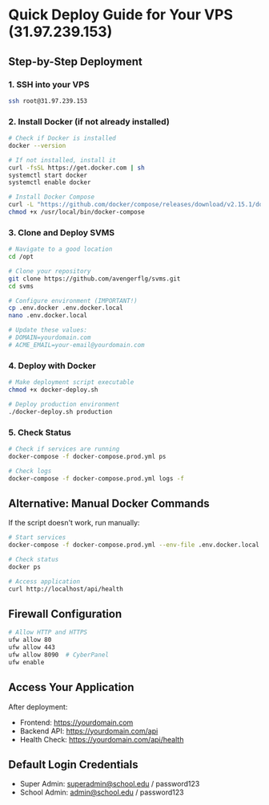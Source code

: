 # Quick Deploy Guide for Your VPS (31.97.239.153)

## Step-by-Step Deployment

### 1. SSH into your VPS

```bash
ssh root@31.97.239.153
```

### 2. Install Docker (if not already installed)

```bash
# Check if Docker is installed
docker --version

# If not installed, install it
curl -fsSL https://get.docker.com | sh
systemctl start docker
systemctl enable docker

# Install Docker Compose
curl -L "https://github.com/docker/compose/releases/download/v2.15.1/docker-compose-$(uname -s)-$(uname -m)" -o /usr/local/bin/docker-compose
chmod +x /usr/local/bin/docker-compose
```

### 3. Clone and Deploy SVMS

```bash
# Navigate to a good location
cd /opt

# Clone your repository
git clone https://github.com/avengerflg/svms.git
cd svms

# Configure environment (IMPORTANT!)
cp .env.docker .env.docker.local
nano .env.docker.local

# Update these values:
# DOMAIN=yourdomain.com
# ACME_EMAIL=your-email@yourdomain.com
```

### 4. Deploy with Docker

```bash
# Make deployment script executable
chmod +x docker-deploy.sh

# Deploy production environment
./docker-deploy.sh production
```

### 5. Check Status

```bash
# Check if services are running
docker-compose -f docker-compose.prod.yml ps

# Check logs
docker-compose -f docker-compose.prod.yml logs -f
```

## Alternative: Manual Docker Commands

If the script doesn't work, run manually:

```bash
# Start services
docker-compose -f docker-compose.prod.yml --env-file .env.docker.local up -d

# Check status
docker ps

# Access application
curl http://localhost/api/health
```

## Firewall Configuration

```bash
# Allow HTTP and HTTPS
ufw allow 80
ufw allow 443
ufw allow 8090  # CyberPanel
ufw enable
```

## Access Your Application

After deployment:

- Frontend: https://yourdomain.com
- Backend API: https://yourdomain.com/api
- Health Check: https://yourdomain.com/api/health

## Default Login Credentials

- Super Admin: superadmin@school.edu / password123
- School Admin: admin@school.edu / password123
